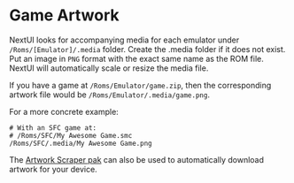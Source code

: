 # Game Artwork

NextUI looks for accompanying media for each emulator under `/Roms/[Emulator]/.media` folder.
Create the .media folder if it does not exist. Put an image in `PNG` format with the exact same name as the ROM file.
NextUI will automatically scale or resize the media file.

If you have a game at `/Roms/Emulator/game.zip`, then the corresponding artwork file would be `/Roms/Emulator/.media/game.png`.

For a more concrete example:

```
# With an SFC game at:
# /Roms/SFC/My Awesome Game.smc
/Roms/SFC/.media/My Awesome Game.png
```

The [Artwork Scraper pak](https://github.com/josegonzalez/minui-artwork-scraper-pak/) can also be used
to automatically download artwork for your device.
